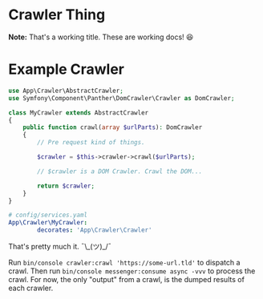 # Crawler Thing

**Note:** That's a working title. These are working docs! :laughing: 

# Example Crawler
```php
use App\Crawler\AbstractCrawler;
use Symfony\Component\Panther\DomCrawler\Crawler as DomCrawler;

class MyCrawler extends AbstractCrawler
{
    public function crawl(array $urlParts): DomCrawler
    {
        // Pre request kind of things.

        $crawler = $this->crawler->crawl($urlParts);

        // $crawler is a DOM Crawler. Crawl the DOM...

        return $crawler;
    }
}
```

```yaml
# config/services.yaml
App\Crawler\MyCrawler:
        decorates: 'App\Crawler\Crawler'
```

That's pretty much it. ¯\\\_(ツ)_/¯

Run `bin/console crawler:crawl 'https://some-url.tld'` to dispatch
a crawl. Then run `bin/console messenger:consume async -vvv` to
process the crawl. For now, the only "output" from a crawl, is the
dumped results of each crawler.



